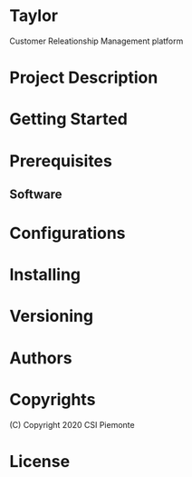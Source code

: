# Taylor
 Customer Releationship Management platform

# Project Description

# Getting Started

# Prerequisites

## Software

# Configurations

# Installing

# Versioning

# Authors

# Copyrights
(C) Copyright 2020 CSI Piemonte

# License


